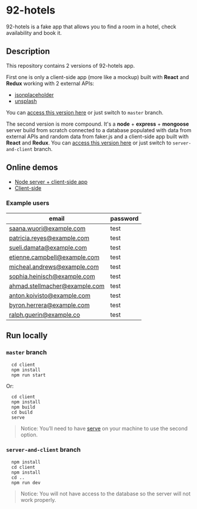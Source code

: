 # 92-hotels

92-hotels is a fake app that allows you to find a room in a hotel, check availability and book it.

## Description

This repository contains 2 versions of 92-hotels app.

First one is only a client-side app (more like a mockup) built with **React** and **Redux** working with 2 external APIs:

- [jsonplaceholder](https://jsonplaceholder.typicode.com)
- [unsplash](https://source.unsplash.com/)

You can [access this version here](https://github.com/h-des/92-hotels/tree/master) or just switch to `master` branch.

The second version is more compound. It's a **node** + **express** + **mongoose** server build from scratch connected to a database populated with data from external APIs and random data from faker.js and a client-side app built with **React** and **Redux**. You can [access this version here](https://github.com/h-des/92-hotels/tree/server-and-client) or just switch to `server-and-client` branch.

## Online demos

- [Node server + client-side app](https://hotels-92.herokuapp.com)
- [Client-side](https://92-hotels.now.sh)

### Example users

| email                         | password |
| ----------------------------- | -------- |
| saana.wuori@example.com       | test     |
| patricia.reyes@example.com    | test     |
| sueli.damata@example.com      | test     |
| etienne.campbell@example.com  | test     |
| micheal.andrews@example.com   | test     |
| sophia.heinisch@example.com   | test     |
| ahmad.stellmacher@example.com | test     |
| anton.koivisto@example.com    | test     |
| byron.herrera@example.com     | test     |
| ralph.guerin@example.co       | test     |

## Run locally

### `master` branch

```
  cd client
  npm install
  npm run start
```

Or:

```
  cd client
  npm install
  npm build
  cd build
  serve
```

> Notice: You’ll need to have [serve](https://www.npmjs.com/package/serve) on your machine to use the second option.

### `server-and-client` branch

```
  npm install
  cd client
  npm install
  cd ..
  npm run dev
```

> Notice: You will not have access to the database so the server will not work properly.
